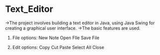 # Text_Editor
->The project involves building a text editor in Java, using Java Swing for creating a graphical user interface.
->The basic features are used.
1. File options:
    New Note
    Open FIle
    Save File

2. Edit options:
    Copy
    Cut
    Paste
    Select All
    Close
